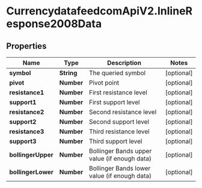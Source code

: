 # CurrencydatafeedcomApiV2.InlineResponse2008Data

## Properties
Name | Type | Description | Notes
------------ | ------------- | ------------- | -------------
**symbol** | **String** | The queried symbol | [optional] 
**pivot** | **Number** | Pivot point | [optional] 
**resistance1** | **Number** | First resistance level | [optional] 
**support1** | **Number** | First support level | [optional] 
**resistance2** | **Number** | Second resistance level | [optional] 
**support2** | **Number** | Second support level | [optional] 
**resistance3** | **Number** | Third resistance level | [optional] 
**support3** | **Number** | Third support level | [optional] 
**bollingerUpper** | **Number** | Bollinger Bands upper value (if enough data) | [optional] 
**bollingerLower** | **Number** | Bollinger Bands lower value (if enough data) | [optional] 
